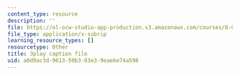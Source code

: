 ```yaml
---
content_type: resource
description: ''
file: https://ol-ocw-studio-app-production.s3.amazonaws.com/courses/8-01sc-classical-mechanics-fall-2016/a0d9ac3d961359b383e39eaebe74a598_huPKjd3wLyc.vtt
file_type: application/x-subrip
learning_resource_types: []
resourcetype: Other
title: 3play caption file
uid: a0d9ac3d-9613-59b3-83e3-9eaebe74a598
---
```

